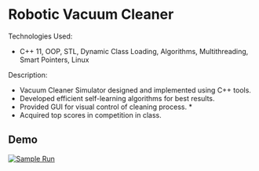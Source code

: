 # Robotic Vacuum Cleaner
Technologies Used:
* C++ 11, OOP, STL, Dynamic Class Loading, Algorithms, Multithreading, Smart Pointers, Linux

Description:
* Vacuum Cleaner Simulator designed and implemented using C++ tools. 
* Developed efficient self-learning algorithms for best results.
* Provided GUI for visual control of cleaning process. * 
* Acquired top scores in competition in class.

## Demo
[![Sample Run](https://raw.githubusercontent.com/orlovD/RoboticVacuumCleaner/master/robotDemo.gif)](https://youtu.be/fobaeZ4Zzko/)
